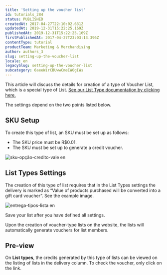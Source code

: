 ```yaml
---
title: 'Setting up the voucher list'
id: tutorials_284
status: PUBLISHED
createdAt: 2017-04-27T22:10:02.631Z
updatedAt: 2019-12-31T15:22:25.169Z
publishedAt: 2019-12-31T15:22:25.169Z
firstPublishedAt: 2017-04-27T23:03:13.396Z
contentType: tutorial
productTeam: Marketing & Merchandising
author: authors_3
slug: setting-up-the-voucher-list
locale: en
legacySlug: setting-up-the-voucher-list
subcategory: 6aeeWirCBUwwCmeIWOgIWs
---
```


This article will discuss the details for creation of a type of Voucher List, which is a special type of List. [See our List Type documentation by clicking here.](/en/tutorial/creating-a-type-of-list/)

The settings depend on the two points listed below.

## SKU Setup

To create this type of list, an SKU must be set up as follows:

- The SKU price must be R$0.01.
- The SKU must be set up to generate a credit voucher.

![sku-opção-credito-vale en](//images.ctfassets.net/alneenqid6w5/4CQusNMh8csmAs6qOkYAIi/07ea9ef632ca04b3e8b39c170732e18b/sku-op____o-credito-vale_en.png)


## List Types Settings

The creation of this type of list requires that in the List Types settings the delivery is marked as “Value of products purchased will be converted into a gift card voucher”. See the example image.

![entrega-tipos-lista en](//images.ctfassets.net/alneenqid6w5/3WBtZ9m8zSsUmaIgYaIUSq/00be0c7191f283fa2f4ef1abdab917b6/entrega-tipos-lista_en.png)


Save your list after you have defined all settings.

Upon the creation of voucher-type lists on the website, the lists will automatically generate vouchers for list members.

## Pre-view

On **List types**, the credits generated by this type of lists can be viewed on the listing of lists in the delivery column. To check the voucher, only click on the link. 

